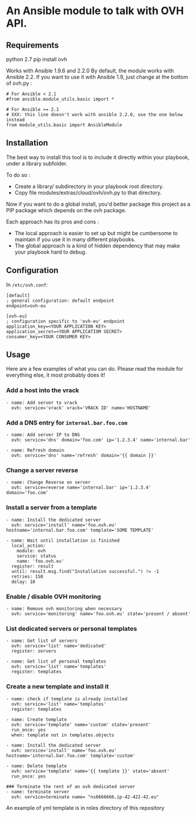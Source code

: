 # An Ansible module to talk with OVH API.

## Requirements
python 2.7
pip install ovh

Works with Ansible 1.9.6 and 2.2.0
By default, the module works with Ansible 2.2. If you want to use it with Ansible 1.9, just change at the bottom of ovh.py :
```
# For Ansible < 2.1
#from ansible.module_utils.basic import *

# For Ansible >= 2.1
# XXX: this line doesn't work with ansible 2.2.0, use the one below instead
from module_utils.basic import AnsibleModule
```

## Installation

The best way to install this tool is to include it directly within your playbook, under a library subfolder.

To do so :
* Create a library/ subdirectory in your playbook root directory.
* Copy file modules/extras/cloud/ovh/ovh.py to that directory.

Now if you want to do a global install, you'd better package this project as a PIP package which depends on the ovh package.

Each approach has its pros and cons :
* The local approach is easier to set up but might be cumbersome to maintain if you use it in many different playbooks.
* The global approach is a kind of hidden dependency that may make your playbook hard to debug.

## Configuration

In `/etc/ovh.conf`:

```
[default]
; general configuration: default endpoint
endpoint=ovh-eu

[ovh-eu]
; configuration specific to 'ovh-eu' endpoint
application_key=<YOUR APPLICATION KEY>
application_secret=<YOUR APPLICATIOM SECRET>
consumer_key=<YOUR CONSUMER KEY>
```

## Usage

Here are a few examples of what you can do. Please read the module for everything else, it most probably does it!

### Add a host into the vrack

```
- name: Add server to vrack
  ovh: service='vrack' vrack='VRACK ID' name='HOSTNAME'
```

### Add a DNS entry for `internal.bar.foo.com`

```
- name: Add server IP to DNS
  ovh: service='dns' domain='foo.com' ip='1.2.3.4' name='internal.bar'

- name: Refresh domain
  ovh: service='dns' name='refresh' domain='{{ domain }}'
```

### Change a server reverse

```
- name: Change Reverse on server
  ovh: service=reverse name='internal.bar' ip='1.2.3.4' domain='foo.com' 
```


### Install a server from a template

```
- name: Install the dedicated server
  ovh: service='install' name='foo.ovh.eu' hostname='internal.bar.foo.com' template='SOME TEMPLATE'

- name: Wait until installation is finished
  local_action:
    module: ovh
    service: status
    name: 'foo.ovh.eu'
  register: result
  until: result.msg.find("Installation successful.") != -1
  retries: 150
  delay: 10
```

### Enable / disable OVH monitoring

```
- name: Remove ovh monitoring when necessary
  ovh: service='monitoring' name='foo.ovh.eu' state='present / absent'
```

### List dedicated servers or personal templates
```
- name: Get list of servers
  ovh: service='list' name='dedicated'
  register: servers

- name: Get list of personal templates
  ovh: service='list' name='templates'
  register: templates
```

### Create a new template and install it
```
- name: check if template is already installed
  ovh: service='list' name='templates'
  register: templates

- name: Create template
  ovh: service='template' name='custom' state='present'
  run_once: yes
  when: template not in templates.objects

- name: Install the dedicated server
  ovh: service='install' name='foo.ovh.eu' hostname='internal.bar.foo.com' template='custom'
  
- name: Delete template
  ovh: service='template' name='{{ template }}' state='absent'
  run_once: yes

### Terminate the rent of an ovh dedicated server
- name: terminate server
  ovh: service=terminate name= "ns6666666.ip-42-422-42.eu"
```
An example of yml template is in roles directory of this repository
